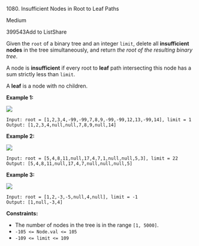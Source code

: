 1080\. Insufficient Nodes in Root to Leaf Paths

Medium

399543Add to ListShare

Given the `root` of a binary tree and an integer `limit`, delete all **insufficient nodes** in the tree simultaneously, and return _the root of the resulting binary tree_.

A node is **insufficient** if every root to **leaf** path intersecting this node has a sum strictly less than `limit`.

A **leaf** is a node with no children.

**Example 1:**

![](https://assets.leetcode.com/uploads/2019/06/05/insufficient-11.png)

```
Input: root = [1,2,3,4,-99,-99,7,8,9,-99,-99,12,13,-99,14], limit = 1
Output: [1,2,3,4,null,null,7,8,9,null,14]

```

**Example 2:**

![](https://assets.leetcode.com/uploads/2019/06/05/insufficient-3.png)

```
Input: root = [5,4,8,11,null,17,4,7,1,null,null,5,3], limit = 22
Output: [5,4,8,11,null,17,4,7,null,null,null,5]

```

**Example 3:**

![](https://assets.leetcode.com/uploads/2019/06/11/screen-shot-2019-06-11-at-83301-pm.png)

```
Input: root = [1,2,-3,-5,null,4,null], limit = -1
Output: [1,null,-3,4]

```

**Constraints:**

-   The number of nodes in the tree is in the range `[1, 5000]`.
-   `-105 <= Node.val <= 105`
-   `-109 <= limit <= 109`